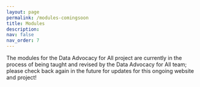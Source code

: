 ```yaml
---
layout: page
permalink: /modules-comingsoon
title: Modules
description: 
nav: false
nav_order: 7
---
```


The modules for the Data Advocacy for All project are currently in the process of being taught and revised by the Data Advocacy for All team; please check back again in the future for updates for this ongoing website and project!
